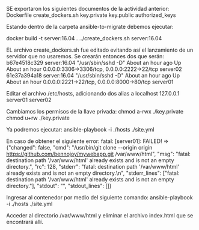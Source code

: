 SE exportaron los siguientes documentos de la actividad anterior: 
Dockerfile
create_dockers.sh
key.private
key.public
authorized_keys

Estando dentro de la carpeta ansible-to-migrate debemos ejecutar:

docker build -t server:16.04 .
../create_dockers.sh server:16.04

EL archivo create_dockers.sh fue editado evitando así el lanzamiento de un servidor que no usaremos.
Se crearán entonces dos que serán:
b67e4518c329        server:16.04        "/usr/sbin/sshd -D"   About an hour ago   Up About an hour    0.0.0.0:3306->3306/tcp, 0.0.0.0:2222->22/tcp   server02
61e37a394a18        server:16.04        "/usr/sbin/sshd -D"   About an hour ago   Up About an hour    0.0.0.0:2221->22/tcp, 0.0.0.0:8000->80/tcp     server01

Editar el archivo /etc/hosts, adicionando dos alias a localhost
127.0.0.1       server01 server02

Cambiamos los permisos de la llave privada:
chmod a-rwx ./key.private
chmod u+rw ./key.private

Ya podremos ejecutar:
ansible-playbook -i ./hosts ./site.yml 

En caso de obtener el siguiente error:
fatal: [server01]: FAILED! => {"changed": false, "cmd": "/usr/bin/git clone --origin origin https://github.com/bennojoy/mywebapp.git /var/www/html", "msg": "fatal: destination path '/var/www/html' already exists and is not an empty directory.", "rc": 128, "stderr": "fatal: destination path '/var/www/html' already exists and is not an empty directory.\n", "stderr_lines": ["fatal: destination path '/var/www/html' already exists and is not an empty directory."], "stdout": "", "stdout_lines": []}

Ingresar al contenedor por medio del siguiente comando:
ansible-playbook -i ./hosts ./site.yml 

Acceder al directorio /var/www/html y eliminar el archivo index.html que se encontrará allí.
